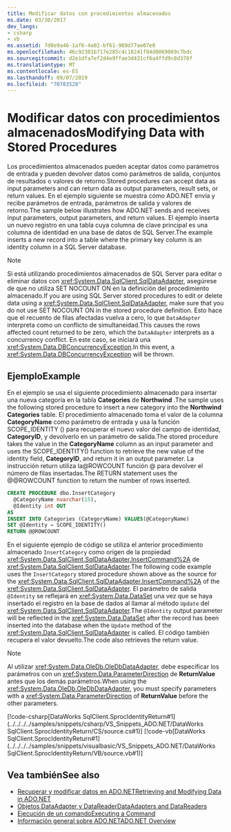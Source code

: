 ```yaml
---
title: Modificar datos con procedimientos almacenados
ms.date: 03/30/2017
dev_langs:
- csharp
- vb
ms.assetid: 7d8e9a46-1af6-4a02-bf61-969d77ae07e0
ms.openlocfilehash: 46c92301b717e285c4c18241f84d0069069c7bdc
ms.sourcegitcommit: d2e1dfa7ef2d4e9ffae3d431cf6a4ffd9c8d378f
ms.translationtype: MT
ms.contentlocale: es-ES
ms.lasthandoff: 09/07/2019
ms.locfileid: "70783528"
---
```

# <a name="modifying-data-with-stored-procedures"></a><span data-ttu-id="e81fc-102">Modificar datos con procedimientos almacenados</span><span class="sxs-lookup"><span data-stu-id="e81fc-102">Modifying Data with Stored Procedures</span></span>
<span data-ttu-id="e81fc-103">Los procedimientos almacenados pueden aceptar datos como parámetros de entrada y pueden devolver datos como parámetros de salida, conjuntos de resultados o valores de retorno.</span><span class="sxs-lookup"><span data-stu-id="e81fc-103">Stored procedures can accept data as input parameters and can return data as output parameters, result sets, or return values.</span></span> <span data-ttu-id="e81fc-104">En el ejemplo siguiente se muestra cómo ADO.NET envía y recibe parámetros de entrada, parámetros de salida y valores de retorno.</span><span class="sxs-lookup"><span data-stu-id="e81fc-104">The sample below illustrates how ADO.NET sends and receives input parameters, output parameters, and return values.</span></span> <span data-ttu-id="e81fc-105">El ejemplo inserta un nuevo registro en una tabla cuya columna de clave principal es una columna de identidad en una base de datos de SQL Server.</span><span class="sxs-lookup"><span data-stu-id="e81fc-105">The example inserts a new record into a table where the primary key column is an identity column in a SQL Server database.</span></span>  
  
> [!NOTE]
> <span data-ttu-id="e81fc-106">Si está utilizando procedimientos almacenados de SQL Server para editar o eliminar datos con <xref:System.Data.SqlClient.SqlDataAdapter>, asegúrese de que no utiliza SET NOCOUNT ON en la definición del procedimiento almacenado.</span><span class="sxs-lookup"><span data-stu-id="e81fc-106">If you are using SQL Server stored procedures to edit or delete data using a <xref:System.Data.SqlClient.SqlDataAdapter>, make sure that you do not use SET NOCOUNT ON in the stored procedure definition.</span></span> <span data-ttu-id="e81fc-107">Esto hace que el recuento de filas afectadas vuelva a cero, lo que `DataAdapter` interpreta como un conflicto de simultaneidad.</span><span class="sxs-lookup"><span data-stu-id="e81fc-107">This causes the rows affected count returned to be zero, which the `DataAdapter` interprets as a concurrency conflict.</span></span> <span data-ttu-id="e81fc-108">En este caso, se iniciará una <xref:System.Data.DBConcurrencyException>.</span><span class="sxs-lookup"><span data-stu-id="e81fc-108">In this event, a <xref:System.Data.DBConcurrencyException> will be thrown.</span></span>  
  
## <a name="example"></a><span data-ttu-id="e81fc-109">Ejemplo</span><span class="sxs-lookup"><span data-stu-id="e81fc-109">Example</span></span>  
 <span data-ttu-id="e81fc-110">En el ejemplo se usa el siguiente procedimiento almacenado para insertar una nueva categoría en la tabla **Categories** de **Northwind** .</span><span class="sxs-lookup"><span data-stu-id="e81fc-110">The sample uses the following stored procedure to insert a new category into the **Northwind** **Categories** table.</span></span> <span data-ttu-id="e81fc-111">El procedimiento almacenado toma el valor de la columna **CategoryName** como parámetro de entrada y usa la función SCOPE_IDENTITY () para recuperar el nuevo valor del campo de identidad, **CategoryID**, y devolverlo en un parámetro de salida.</span><span class="sxs-lookup"><span data-stu-id="e81fc-111">The stored procedure takes the value in the **CategoryName** column as an input parameter and uses the SCOPE_IDENTITY() function to retrieve the new value of the identity field, **CategoryID**, and return it in an output parameter.</span></span> <span data-ttu-id="e81fc-112">La instrucción return utiliza la@ROWCOUNT función @ para devolver el número de filas insertadas.</span><span class="sxs-lookup"><span data-stu-id="e81fc-112">The RETURN statement uses the @@ROWCOUNT function to return the number of rows inserted.</span></span>  
  
```sql
CREATE PROCEDURE dbo.InsertCategory  
  @CategoryName nvarchar(15),  
  @Identity int OUT  
AS  
INSERT INTO Categories (CategoryName) VALUES(@CategoryName)  
SET @Identity = SCOPE_IDENTITY()  
RETURN @@ROWCOUNT  
```  
  
 <span data-ttu-id="e81fc-113">En el siguiente ejemplo de código se utiliza el anterior procedimiento almacenado `InsertCategory` como origen de la propiedad <xref:System.Data.SqlClient.SqlDataAdapter.InsertCommand%2A> de <xref:System.Data.SqlClient.SqlDataAdapter>.</span><span class="sxs-lookup"><span data-stu-id="e81fc-113">The following code example uses the `InsertCategory` stored procedure shown above as the source for the <xref:System.Data.SqlClient.SqlDataAdapter.InsertCommand%2A> of the <xref:System.Data.SqlClient.SqlDataAdapter>.</span></span> <span data-ttu-id="e81fc-114">El parámetro de salida `@Identity` se reflejará en <xref:System.Data.DataSet> una vez que se haya insertado el registro en la base de dados al llamar al método `Update` del <xref:System.Data.SqlClient.SqlDataAdapter>.</span><span class="sxs-lookup"><span data-stu-id="e81fc-114">The `@Identity` output parameter will be reflected in the <xref:System.Data.DataSet> after the record has been inserted into the database when the `Update` method of the <xref:System.Data.SqlClient.SqlDataAdapter> is called.</span></span> <span data-ttu-id="e81fc-115">El código también recupera el valor devuelto.</span><span class="sxs-lookup"><span data-stu-id="e81fc-115">The code also retrieves the return value.</span></span>  
  
> [!NOTE]
> <span data-ttu-id="e81fc-116">Al utilizar <xref:System.Data.OleDb.OleDbDataAdapter>, debe especificar los parámetros con un <xref:System.Data.ParameterDirection> de **ReturnValue** antes que los demás parámetros.</span><span class="sxs-lookup"><span data-stu-id="e81fc-116">When using the <xref:System.Data.OleDb.OleDbDataAdapter>, you must specify parameters with a <xref:System.Data.ParameterDirection> of **ReturnValue** before the other parameters.</span></span>  
  
 [!code-csharp[DataWorks SqlClient.SprocIdentityReturn#1](../../../../samples/snippets/csharp/VS_Snippets_ADO.NET/DataWorks SqlClient.SprocIdentityReturn/CS/source.cs#1)]
 [!code-vb[DataWorks SqlClient.SprocIdentityReturn#1](../../../../samples/snippets/visualbasic/VS_Snippets_ADO.NET/DataWorks SqlClient.SprocIdentityReturn/VB/source.vb#1)]  
  
## <a name="see-also"></a><span data-ttu-id="e81fc-117">Vea también</span><span class="sxs-lookup"><span data-stu-id="e81fc-117">See also</span></span>

- [<span data-ttu-id="e81fc-118">Recuperar y modificar datos en ADO.NET</span><span class="sxs-lookup"><span data-stu-id="e81fc-118">Retrieving and Modifying Data in ADO.NET</span></span>](retrieving-and-modifying-data.md)
- [<span data-ttu-id="e81fc-119">Objetos DataAdapter y DataReader</span><span class="sxs-lookup"><span data-stu-id="e81fc-119">DataAdapters and DataReaders</span></span>](dataadapters-and-datareaders.md)
- [<span data-ttu-id="e81fc-120">Ejecución de un comando</span><span class="sxs-lookup"><span data-stu-id="e81fc-120">Executing a Command</span></span>](executing-a-command.md)
- [<span data-ttu-id="e81fc-121">Información general sobre ADO.NET</span><span class="sxs-lookup"><span data-stu-id="e81fc-121">ADO.NET Overview</span></span>](ado-net-overview.md)
